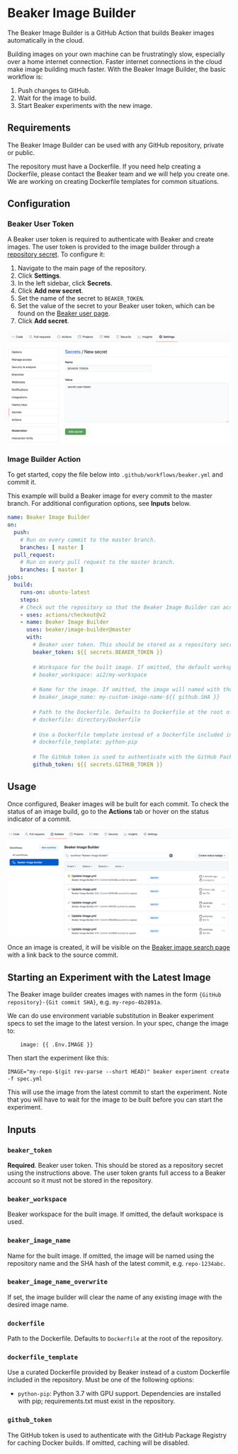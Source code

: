 
# Beaker Image Builder

The Beaker Image Builder is a GitHub Action that builds Beaker images
automatically in the cloud.

Building images on your own machine can be frustratingly slow, especially over a home internet connection.
Faster internet connections in the cloud make image building much faster.
With the Beaker Image Builder, the basic workflow is:

1. Push changes to GitHub.
1. Wait for the image to build.
1. Start Beaker experiments with the new image.

## Requirements

The Beaker Image Builder can be used with any GitHub repository, private or public.

The repository must have a Dockerfile.
If you need help creating a Dockerfile, please contact the Beaker team and we will help you create one.
We are working on creating Dockerfile templates for common situations.

## Configuration

### Beaker User Token

A Beaker user token is required to authenticate with Beaker and create images.
The user token is provided to the image builder through a [repository secret](https://docs.github.com/en/actions/configuring-and-managing-workflows/creating-and-storing-encrypted-secrets).
To configure it:

1. Navigate to the main page of the repository.
1. Click **Settings**.
1. In the left sidebar, click **Secrets**.
1. Click **Add new secret**.
1. Set the name of the secret to `BEAKER_TOKEN`.
1. Set the value of the secret to your Beaker user token, which can be found on the [Beaker user page](https://beaker.org/user).
1. Click **Add secret**.

![Setting Beaker token secret](/images/beaker-token-secret.png)

### Image Builder Action

To get started, copy the file below into `.github/workflows/beaker.yml` and commit it.

This example will build a Beaker image for every commit to the master branch.
For additional configuration options, see **Inputs** below.

```yaml
name: Beaker Image Builder
on:
  push:
    # Run on every commit to the master branch.
    branches: [ master ]
  pull_request:
    # Run on every pull request to the master branch.
    branches: [ master ]
jobs:
  build:
    runs-on: ubuntu-latest
    steps:
    # Check out the repository so that the Beaker Image Builder can access it.
    - uses: actions/checkout@v2
    - name: Beaker Image Builder
      uses: beaker/image-builder@master
      with:
        # Beaker user token. This should be stored as a repository secret using the instructions above.
        beaker_token: ${{ secrets.BEAKER_TOKEN }}

        # Workspace for the built image. If omitted, the default workspace will be used.
        # beaker_workspace: ai2/my-workspace

        # Name for the image. If omitted, the image will named with the repository and commit SHA e.g. repo-abc1234.
        # beaker_image_name: my-custom-image-name-${{ github.SHA }}

        # Path to the Dockerfile. Defaults to Dockerfile at the root of the repository.
        # dockerfile: directory/Dockerfile

        # Use a Dockerfile template instead of a Dockerfile included in the repository.
        # dockerfile_template: python-pip

        # The GitHub token is used to authenticate with the GitHub Package Registry for caching Docker builds. If omitted, caching will be disabled.
        github_token: ${{ secrets.GITHUB_TOKEN }}
```

## Usage

Once configured, Beaker images will be built for each commit.
To check the status of an image build, go to the **Actions** tab
or hover on the status indicator of a commit.

![Action status page](/images/actions-status.png)

Once an image is created, it will be visible on the [Beaker image search page](https://beaker.org/images?sort=committed:descending&creator=me)
with a link back to the source commit.

## Starting an Experiment with the Latest Image

The Beaker image builder creates images with names in the form `{GitHub repository}-{Git commit SHA}`, e.g. `my-repo-4b2891a`.

We can do use environment variable substitution in Beaker experiment specs to set the image to the latest version. In your spec, change the image to:

```
    image: {{ .Env.IMAGE }}
```

Then start the experiment like this:

```
IMAGE="my-repo-$(git rev-parse --short HEAD)" beaker experiment create -f spec.yml
```

This will use the image from the latest commit to start the experiment. Note that you will have to wait for the image to be built before you can start the experiment.

## Inputs

### `beaker_token`

**Required**. Beaker user token. This should be stored as a repository secret using the instructions above.
The user token grants full access to a Beaker account so it must not be stored in the repository.

### `beaker_workspace`

Beaker workspace for the built image. If omitted, the default workspace is used.

### `beaker_image_name`

Name for the built image.
If omitted, the image will be named using the repository name and the SHA hash of the latest commit, e.g. `repo-1234abc`.

### `beaker_image_name_overwrite`

If set, the image builder will clear the name of any existing image with the desired image name.

### `dockerfile`

Path to the Dockerfile. Defaults to `Dockerfile` at the root of the repository.

### `dockerfile_template`

Use a curated Dockerfile provided by Beaker instead of a custom Dockerfile included in the repository.
Must be one of the following options:
 - `python-pip`: Python 3.7 with GPU support. Dependencies are installed with pip; requirements.txt must exist in the repository.

### `github_token`

The GitHub token is used to authenticate with the GitHub Package Registry for caching Docker builds. If omitted, caching will be disabled.
